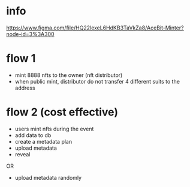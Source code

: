 


# info
https://www.figma.com/file/HQ22lexeL6HdKB3TaVkZa8/AceBit-Minter?node-id=3%3A300


# flow 1
- mint 8888 nfts to the owner (nft distributor)
- when public mint, distributor do not transfer 4 different suits to the address


# flow 2 (cost effective)
- users mint nfts during the event 
- add data to db
- create a metadata plan 
- upload metadata
- reveal

OR
- upload metadata randomly

